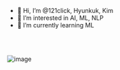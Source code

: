 - 👋 Hi, I’m @121click, Hyunkuk, Kim
- 👀 I’m interested in AI, ML, NLP
- 🌱 I’m currently learning ML


<br>
<br>


![image](https://user-images.githubusercontent.com/108212097/206667227-b6519a23-0033-4c8b-b1dd-fe92d57de580.png)



<!---
121click/121click is a ✨ special ✨ repository because its `README.md` (this file) appears on your GitHub profile.
You can click the Preview link to take a look at your changes.
--->
